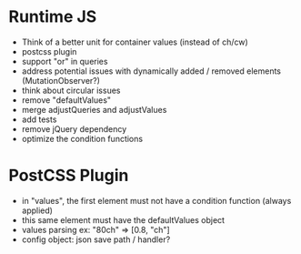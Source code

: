 
# Runtime JS
- Think of a better unit for container values (instead of ch/cw)
- postcss plugin
- support "or" in queries
- address potential issues with dynamically added / removed elements (MutationObserver?)
- think about circular issues
- remove "defaultValues"
- merge adjustQueries and adjustValues
- add tests
- remove jQuery dependency
- optimize the condition functions

# PostCSS Plugin
- in "values", the first element must not have a condition function (always applied)
- this same element must have the defaultValues object
- values parsing ex: "80ch" => [0.8, "ch"]
- config object: json save path / handler?
